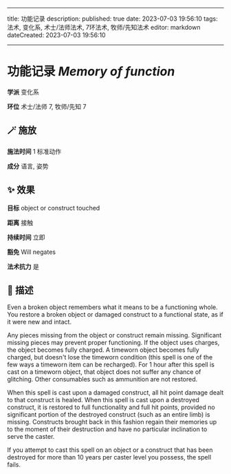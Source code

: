 
---
title: 功能记录
description: 
published: true
date: 2023-07-03 19:56:10
tags: 法术, 变化系, 术士/法师法术, 7环法术, 牧师/先知法术
editor: markdown
dateCreated: 2023-07-03 19:56:10

---

# **功能记录** *Memory of function*

**学派** 变化系 

**环位** 术士/法师 7, 牧师/先知 7

## 🪄 施放

**施法时间** 1 标准动作

**成分** 语言, 姿势

## ✨ 效果 

**目标** object or construct touched 

**距离** 接触  

**持续时间** 立即 

**豁免** Will negates

**法术抗力** 是

## 📖 描述

Even a broken object remembers what it means to be a functioning whole. You restore a broken object or damaged construct to a functional state, as if it were new and intact.

Any pieces missing from the object or construct remain missing. Significant missing pieces may prevent proper functioning. If the object uses charges, the object becomes fully charged. A timeworn object becomes fully charged, but doesn't lose the timeworn condition (this spell is one of the few ways a timeworn item can be recharged). For 1 hour after this spell is cast on a timeworn object, that object does not suffer any chance of glitching. Other consumables such as ammunition are not restored.

When this spell is cast upon a damaged construct, all hit point damage dealt to that construct is healed. When this spell is cast upon a destroyed construct, it is restored to full functionality and full hit points, provided no significant portion of the destroyed construct (such as an entire limb) is missing. Constructs brought back in this fashion regain their memories up to the moment of their destruction and have no particular inclination to serve the caster.

If you attempt to cast this spell on an object or a construct that has been destroyed for more than 10 years per caster level you possess, the spell fails.
    
